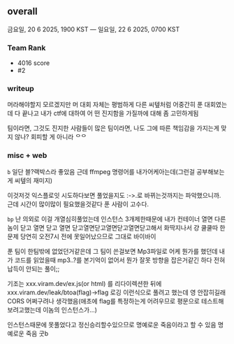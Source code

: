 ## overall
금요일, 20 6 2025, 1900 KST — 일요일, 22 6 2025, 0700 KST
### Team Rank
* 4016 score
* #2
### writeup
머라해야할지 모르겠지만 머 대회 자체는 평범하게 다른 씨텦처럼 어중간히 푼 대회였는데 다 끝나고 내가 ctf에 대하여 어 떤 진지함을 가질까에 대해 좀 고민하게됨

팀이라면, 그것도 진지한 사람들이 많은 팀이라면, 나도 그에 따른 책임감을 가지는게 맞지 않나? 회피할 게 아니라 ᄋᄋ
### misc + web
`b` 일단 블?랙박스라 좋았음 근데 ffmpeg 명령어를 내가어케아는데(그런걸 공부해보는게 씨텦의 재미지)

이것저것 익스플로잇 시도하다보면 풀었을지도 :->.로 바뀌는것까지는 파악했으니까. 근데 시간이 많이많이 필요했을것같다 푼 사람이 고수다.

`bp` 난 의외로 이걸 개열심히풀었는데 인스턴스 3개제한때문에 내가 컨테이너 열면 다른놈이 닫고 열면 닫고 열면 닫고열면닫고열면닫고열면닫고해서 화딱지나서 걍 쿨쿨따 한 문제 당연히 오전7시 전에 못일어났으므로 그대로 바이바이

푼 팀이 한팀밖에 없었던거같은데 그 팀이 쓴걸보면 Mp3파일로 어케 뭔가를 했던데 내가 코드를 읽었을때 mp3..?를 본기억이 없어서 뭔가 잘못 방향을 잡은거같긴 하다 전혀 납득이 안되는 풀이;;

기조는 xxx.viram.dev/ex.js(or html) 를 리다이렉션한 뒤에 xxx.viram.dev/leak/btoa(flag)->flag 로깅 이런식으로 풀려고 했는데 영 안잡히길래 CORS 어쩌구려나 생각했음(애초에 flag를 특정하는게 어려우므로 평문으로 테스트해보려고했는데 이놈의 인스턴스가...)

인스턴스때문에 못풀었다고 정신승리할수있으므로 명예로운 죽음이라고 할 수 있음 명예로운 죽음 굿b